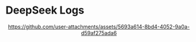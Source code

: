 # DeepSeek Logs

<div align="center">

https://github.com/user-attachments/assets/5693a614-8bd4-4052-9a0a-d59af275ada6

